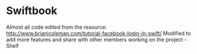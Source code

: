 # Swiftbook
Almost all code edited from the resource: http://www.brianjcoleman.com/tutorial-facebook-login-in-swift/
Modified to add more features and share with other members working on the project - Shelf
